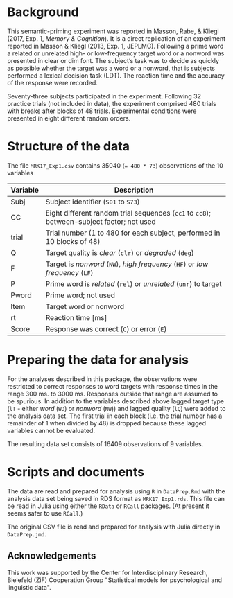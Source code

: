 # Background

This semantic-priming experiment was reported in Masson, Rabe, & Kliegl (2017, Exp. 1, _Memory & Cognition_). It is a direct replication of an experiment reported in Masson & Kliegl (2013, Exp. 1, JEPLMC). Following a prime word a related or unrelated high- or low-frequency target word or a nonword was presented in clear or dim font. The subject’s task was to decide as quickly as possible whether the target was a word or a nonword, that is subjects performed a lexical decision task (LDT). The reaction time and the accuracy of the response were recorded.

Seventy-three subjects participated in the experiment. Following 32 practice trials (not included in data), the experiment comprised 480 trials with breaks after blocks of 48 trials. Experimental conditions were presented in eight different random orders.

# Structure of the data

The file `MRK17_Exp1.csv` contains 35040 (`= 480 * 73`) observations of the 10 variables


|Variable | Description|
|---------|----------- |
|Subj     | Subject identifier (`S01` to `S73`)|
|CC       | Eight different random trial sequences (`cc1` to `cc8`); between-subject factor; not used |
|trial    | Trial number (1 to 480 for each subject, performed in 10 blocks of 48)|
|Q        | Target quality is _clear_ (`clr`) or _degraded_  (`deg`) |
|F        | Target is _nonword_ (`NW`), _high frequency_ (`HF`) or _low frequency_ (`LF`)|
|P        | Prime word is _related_ (`rel`) or _unrelated_ (`unr`) to target |
|Pword    | Prime word; not used |
|Item     | Target word or nonword  |
|rt       | Reaction time [ms] |
|Score    | Response was correct (`C`) or error (`E`)|

# Preparing the data for analysis

For the analyses described in this package, the observations were restricted to correct responses to word targets with response times in the range 300 ms. to 3000 ms.  Responses outside that range are assumed to be spurious.  In addition to the variables described above lagged target type (`lT` - either _word_ (`WD`) or _nonword_ (`NW`)) and lagged quality (`lQ`) were added to the analysis data set.  The first trial in each block (i.e. the trial number has a remainder of 1 when divided by 48) is dropped because these lagged variables cannot be evaluated.

The resulting data set consists of 16409 observations of 9 variables.

# Scripts and documents

The data are read and prepared for analysis using `R` in `DataPrep.Rmd` with the analysis data set being saved in RDS format as `MRK17_Exp1.rds`.  This file can be read in Julia using either the `RData` or `RCall` packages.  (At present it seems safer to use `RCall`.)

The original CSV file is read and prepared for analysis with Julia directly in `DataPrep.jmd`.

## Acknowledgements

This work was supported by the Center for Interdisciplinary Research, Bielefeld (ZiF) Cooperation Group "Statistical models for psychological and linguistic data".
